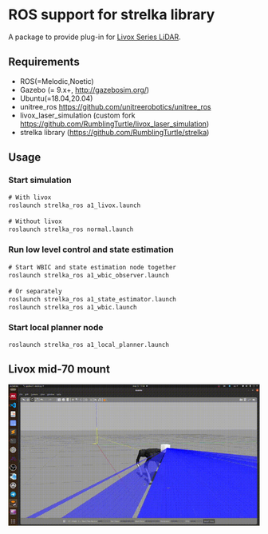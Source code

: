 # ROS support for strelka library
A package to provide plug-in for [Livox Series LiDAR](https://www.livoxtech.com).

## Requirements
- ROS(=Melodic,Noetic)
- Gazebo (= 9.x+, http://gazebosim.org/)
- Ubuntu(=18.04,20.04)
- unitree_ros https://github.com/unitreerobotics/unitree_ros
- livox_laser_simulation (custom fork https://github.com/RumblingTurtle/livox_laser_simulation)
- strelka library (https://github.com/RumblingTurtle/strelka)

## Usage

### Start simulation
```
# With livox
roslaunch strelka_ros a1_livox.launch

# Without livox
roslaunch strelka_ros normal.launch
```
### Run low level control and state estimation

```
# Start WBIC and state estimation node together
roslaunch strelka_ros a1_wbic_observer.launch

# Or separately
roslaunch strelka_ros a1_state_estimator.launch
roslaunch strelka_ros a1_wbic.launch
```
### Start local planner node
```
roslaunch strelka_ros a1_local_planner.launch
```

## Livox mid-70 mount
![](resources/livox.gif)
